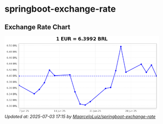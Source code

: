 # springboot-exchange-rate

<!-- EXCHANGE-RATE-START -->
## Exchange Rate Chart

![Exchange Rate Chart](charts/chart.png)*Updated at: 2025-07-03 17:15 by [MaarceloLuiz/springboot-exchange-rate](https://github.com/MaarceloLuiz/springboot-exchange-rate)*


<!-- EXCHANGE-RATE-END -->
